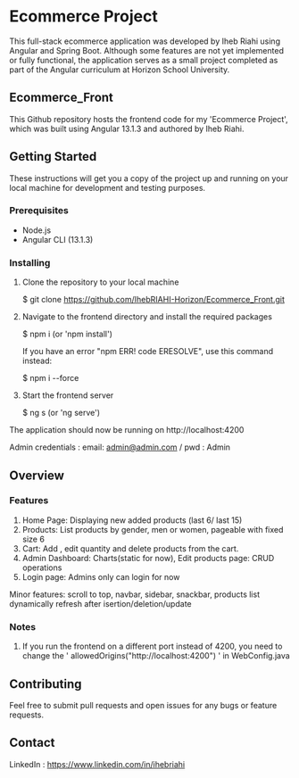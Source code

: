 # Ecommerce Project

This full-stack ecommerce application was developed by Iheb Riahi using Angular and Spring Boot.
Although some features are not yet implemented or fully functional, the application serves as a small project completed as part of the Angular curriculum at Horizon School University.

## Ecommerce_Front
This Github repository hosts the frontend code for my 'Ecommerce Project', which was built using Angular 13.1.3 and authored by Iheb Riahi.

## Getting Started

These instructions will get you a copy of the project up and running on your local machine for development and testing purposes.

### Prerequisites

- Node.js
- Angular CLI (13.1.3)

### Installing

1. Clone the repository to your local machine

    $ git clone https://github.com/IhebRIAHI-Horizon/Ecommerce_Front.git


2. Navigate to the frontend directory and install the required packages

    $ npm i (or 'npm install')

    If you have an error "npm ERR! code ERESOLVE", use this command instead:

    $ npm i --force

3. Start the frontend server

    $ ng s (or 'ng serve')

The application should now be running on http://localhost:4200

Admin credentials : email: admin@admin.com / pwd : Admin

## Overview

### Features

1. Home Page: Displaying new added products (last 6/ last 15)
2. Products: List products by gender, men or women, pageable with fixed size 6
3. Cart: Add , edit quantity and delete products from the cart.
4. Admin Dashboard: Charts(static for now), Edit products page: CRUD operations
5. Login page: Admins only can login for now

Minor features: scroll to top, navbar, sidebar, snackbar, products list dynamically refresh after isertion/deletion/update

### Notes

1. If you run the frontend on a different port instead of 4200,
you need to change the ' allowedOrigins("http://localhost:4200") ' in WebConfig.java

## Contributing

Feel free to submit pull requests and open issues for any bugs or feature requests.

## Contact

LinkedIn : https://www.linkedin.com/in/ihebriahi
